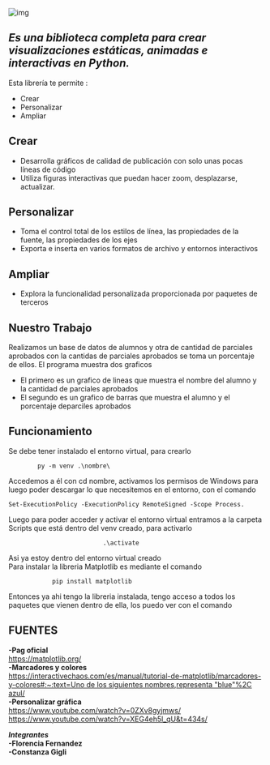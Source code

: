 <p class="has-line-data" data-line-start="2" data-line-end="3"><img src="https://interactivechaos.com/sites/default/files/inline-images/tutorial_matplotlib.png" alt="img"></p>
<h2 class="code-line" data-line-start=3 data-line-end=4 ><a id="Es_una_biblioteca_completa_para_crear_visualizaciones_estticas_animadas_e_interactivas_en_Python_3"></a><em>Es una biblioteca completa para crear visualizaciones estáticas, animadas e interactivas en Python.</em></h2>
<p class="has-line-data" data-line-start="5" data-line-end="6">Esta librería te permite :</p>
<ul>
<li class="has-line-data" data-line-start="7" data-line-end="8">Crear</li>
<li class="has-line-data" data-line-start="8" data-line-end="9">Personalizar</li>
<li class="has-line-data" data-line-start="9" data-line-end="11">Ampliar</li>
</ul>
<h2 class="code-line" data-line-start=11 data-line-end=12 ><a id="Crear_11"></a>Crear</h2>
<ul>
<li class="has-line-data" data-line-start="12" data-line-end="13">Desarrolla gráficos de calidad de publicación con solo unas pocas líneas de código</li>
<li class="has-line-data" data-line-start="13" data-line-end="15">Utiliza figuras interactivas que puedan hacer zoom, desplazarse, actualizar.</li>
</ul>
<h2 class="code-line" data-line-start=15 data-line-end=16 ><a id="Personalizar_15"></a>Personalizar</h2>
<ul>
<li class="has-line-data" data-line-start="16" data-line-end="17">Toma el control total de los estilos de línea, las propiedades de la fuente, las propiedades de los ejes</li>
<li class="has-line-data" data-line-start="17" data-line-end="19">Exporta e inserta en varios formatos de archivo y entornos interactivos</li>
</ul>
<h2 class="code-line" data-line-start=19 data-line-end=20 ><a id="Ampliar_19"></a>Ampliar</h2>
<ul>
<li class="has-line-data" data-line-start="20" data-line-end="22">Explora la funcionalidad personalizada proporcionada por paquetes de terceros</li>
</ul>
<h2 class="code-line" data-line-start=22 data-line-end=23 ><a id="Nuestro_Trabajo_22"></a>Nuestro Trabajo</h2>
<p class="has-line-data" data-line-start="24" data-line-end="25">Realizamos un base de datos de alumnos y otra de cantidad de parciales aprobados con la cantidas de parciales aprobados se toma un porcentaje de ellos. El programa muestra dos graficos</p>
<ul>
<li class="has-line-data" data-line-start="26" data-line-end="27">El primero es un grafico de lineas  que muestra el nombre del alumno y la cantidad de parciales aprobados</li>
<li class="has-line-data" data-line-start="27" data-line-end="28">El segundo es un grafico de barras que muestra el alumno y el porcentaje deparciles aprobados</li>
</ul>
<h2 class="code-line" data-line-start=30 data-line-end=31 ><a id="Funcionamiento_30"></a>Funcionamiento</h2>
<p class="has-line-data" data-line-start="32" data-line-end="33">Se debe tener instalado el entorno virtual, para crearlo</p>
<pre><code>        py -m venv .\nombre\
</code></pre>
<p class="has-line-data" data-line-start="36" data-line-end="37">Accedemos a él con cd nombre, activamos los permisos de Windows para luego poder descargar lo que necesitemos en el entorno, con el comando</p>
<pre><code>Set-ExecutionPolicy -ExecutionPolicy RemoteSigned -Scope Process.
</code></pre>
<p class="has-line-data" data-line-start="40" data-line-end="41">Luego para poder acceder y activar el entorno virtual entramos a la carpeta Scripts que está dentro del venv creado, para activarlo</p>
<pre><code>                          .\activate
</code></pre>
<p class="has-line-data" data-line-start="44" data-line-end="46">Asi ya estoy dentro del entorno virtual creado<br>
Para instalar la libreria Matplotlib es mediante el comando</p>
<pre><code>            pip install matplotlib
</code></pre>
<p class="has-line-data" data-line-start="49" data-line-end="50">Entonces ya ahi tengo la libreria instalada, tengo acceso a todos los paquetes que vienen dentro de ella, los puedo ver con el comando</p>
<h2 class="code-line" data-line-start=51 data-line-end=52 ><a id="FUENTES_51"></a>FUENTES</h2>
<p class="has-line-data" data-line-start="52" data-line-end="59"><strong>-Pag oficial</strong><br>
<a href="https://matplotlib.org/">https://matplotlib.org/</a><br>
<strong>-Marcadores y colores</strong><br>
<a href="https://interactivechaos.com/es/manual/tutorial-de-matplotlib/marcadores-y-colores#:~:text=Uno%20de%20los%20siguientes%20nombres,representa%20%22blue%22%2C%20azul/">https://interactivechaos.com/es/manual/tutorial-de-matplotlib/marcadores-y-colores#:~:text=Uno de los siguientes nombres,representa &quot;blue&quot;%2C azul/</a><br>
<strong>-Personalizar gráfica</strong><br>
<a href="https://www.youtube.com/watch?v=0ZXv8gyjmws/">https://www.youtube.com/watch?v=0ZXv8gyjmws/</a><br>
<a href="https://www.youtube.com/watch?v=XEG4eh5l_qU&amp;t=434s/">https://www.youtube.com/watch?v=XEG4eh5l_qU&amp;t=434s/</a></p>
<p class="has-line-data" data-line-start="61" data-line-end="64"><strong><em>Integrantes</em></strong><br>
<strong>-Florencia Fernandez</strong><br>
<strong>-Constanza Gigli</strong></p>
